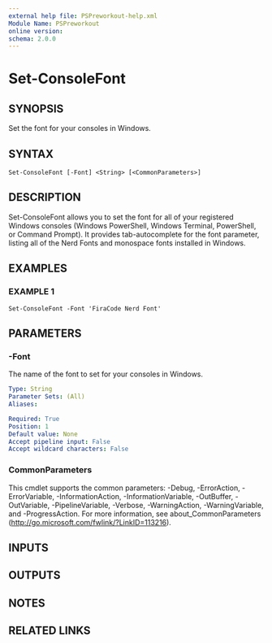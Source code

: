 ```yaml
---
external help file: PSPreworkout-help.xml
Module Name: PSPreworkout
online version:
schema: 2.0.0
---
```


# Set-ConsoleFont

## SYNOPSIS
Set the font for your consoles in Windows.

## SYNTAX

```
Set-ConsoleFont [-Font] <String> [<CommonParameters>]
```

## DESCRIPTION
Set-ConsoleFont allows you to set the font for all of your registered Windows consoles (Windows PowerShell,
Windows Terminal, PowerShell, or Command Prompt).
It provides tab-autocomplete for the font parameter, listing
all of the Nerd Fonts and monospace fonts installed in Windows.

## EXAMPLES

### EXAMPLE 1
```
Set-ConsoleFont -Font 'FiraCode Nerd Font'
```

## PARAMETERS

### -Font
The name of the font to set for your consoles in Windows.

```yaml
Type: String
Parameter Sets: (All)
Aliases:

Required: True
Position: 1
Default value: None
Accept pipeline input: False
Accept wildcard characters: False
```

### CommonParameters
This cmdlet supports the common parameters: -Debug, -ErrorAction, -ErrorVariable, -InformationAction, -InformationVariable, -OutBuffer, -OutVariable, -PipelineVariable, -Verbose, -WarningAction, -WarningVariable, and -ProgressAction. 
For more information, see about_CommonParameters (http://go.microsoft.com/fwlink/?LinkID=113216).

## INPUTS

## OUTPUTS

## NOTES

## RELATED LINKS
